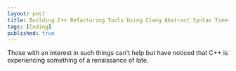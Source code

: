 ```yaml
---
layout: post
title: Building C++ Refactoring Tools Using Clang Abstract Syntax Trees
tags: [Coding]
published: true
---
```

Those with an interest in such things can't help but have noticed that C++ is experiencing something of a renaissance of late.

